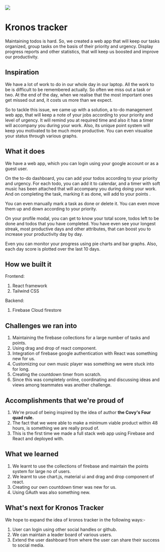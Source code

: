 <img src="https://socialify.git.ci/arnabsen1729/Kronos-Tracker/image?font=KoHo&language=1&owner=0&pattern=Brick%20Wall&stargazers=1&theme=Dark" >

# Kronos tracker

Maintaining todos is hard. So, we created a web app that will keep our tasks organized, group tasks on the basis of their priority and urgency. Display progress reports and other statistics, that will keep us boosted and improve our productivity.

## Inspiration

We have a lot of work to do in our whole day in our laptop. All the work to be is difficult to be remembered actually. So often we miss out a task or two. At the end of the day, when we realise that the most important ones get missed out and, it costs us more than we expect.

So to tackle this issue, we came up with a solution, a to-do management web app, that will keep a note of your jobs according to your priority and level of urgency. It will remind you at required time and also it has a timer will accompany you during your work. Also, its unique point system will keep you motivated to be much more  productive. You can even visualise your status through various graphs.

## What it does

We have a web app, which you can login using your google account or as a guest user.

On the to-do dashboard, you can add your todos according to your priority and urgency.  For each todo, you can add it to calendar, and a timer with soft music has been attached that will accompany you during doing your work. And on completing the task, marking it as done, will add to your points .

You can even manually mark a task as done or delete it. You can even move them up and down according to your priority.

On your profile modal, you can get to know your total score, todos left to be done and todos that you have completed. You have even see your longest streak, most productive days and other attributes, that can boost you to increase your productivity day by day.

Even you can monitor your progress using pie charts and bar graphs. Also, each day score is plotted over the last 10 days.

## How we built it

Frontend:
1. React framework
2. Tailwind CSS

Backend:
1. Firebase Cloud firestore

## Challenges we ran into

1. Maintaining the firebase collections for a large number of tasks and points.
2. Using drag and drop of react component.
3. Integration of firebase google authentication with React was something new for us.
4. Customizing our own music player was something we were stuck into for long.
5. Creating the countdown timer from scratch.
6. Since this was completely online, coordinating and discussing ideas and views among teammates was another challenge.

## Accomplishments that we're proud of

1. We're proud of being inspired by the idea of author **the Covy's Four quad rule.**
2. The fact that we were able to make a minimum viable product within 48 hours, is something we are really proud of.
3. This is the first time we made a full stack web app using Firebase and React and deployed with.

## What we learned

1. We learnt to use the collections of firebase and maintain the points system for large no of users.
2. We learnt to use chart.js, material ui and drag and drop component of react.
3. Creating our own countdown timer was new for us.
4. Using GAuth was also something new.


## What's next for Kronos Tracker

We hope to expand the idea of kronos tracker in the following ways:-

1.  User can login using other social handles or github.
2.  We can maintain a leader board of various users.
3.  Extend the user dashboard from where the user can share their success to social media.

